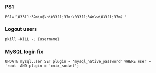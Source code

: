 ### PS1
    PS1='\033[1;32m\u@\h\033[1;37m:\033[1;34m\w\033[1;37m$ '

### Logout users
    pkill -KILL -u {username}
  
### MySQL login fix
    UPDATE mysql.user SET plugin = 'mysql_native_password' WHERE user = 'root' AND plugin = 'unix_socket';

